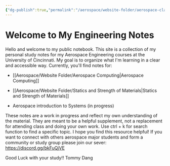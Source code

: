 ```yaml
---
{"dg-publish":true,"permalink":"/aerospace/website-folder/aerospace-classes/","tags":["gardenEntry"],"noteIcon":"","created":"2025-10-10T22:04:10.170-04:00"}
---
```


# **Welcome to My Engineering Notes**

Hello and welcome to my public notebook. This site is a collection of my personal study notes for my Aerospace Engineering courses at the University of Cincinnati.
My goal is to organize what I'm learning in a clear and accessible way. Currently, you'll find notes for:

- [[Aerospace/Website Folder/Aerospace Computing\|Aerospace Computing]]
    
- [[Aerospace/Website Folder/Statics and Strength of Materials\|Statics and Strength of Materials]] 
    
- Aerospace introduction to Systems (in progress)
    
These notes are a work in progress and reflect my own understanding of the material. They are meant to be a helpful supplement, not a replacement for attending class and doing your own work. Use ctrl + k for search function to find a specific topic. I hope you find this resource helpful! If you want to connect with others aerospace major students and form a community or study group please join our sever: https://discord.gg/bkFuQjVE

Good Luck with your study!!
Tommy Dang
